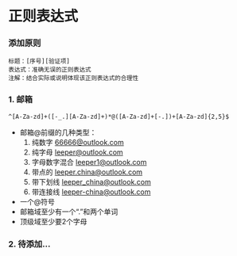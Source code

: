 # 正则表达式
### 添加原则
```
标题：[序号][验证项]
表达式：准确无误的正则表达式
注解：结合实际或说明体现该正则表达式的合理性
```

### 1. 邮箱
```
^[A-Za-zd]+([-_.][A-Za-zd]+)*@([A-Za-zd]+[-.])+[A-Za-zd]{2,5}$
```
- 邮箱@前缀的几种类型：
  1. 纯数字 66666@outlook.com
  2. 纯字母 leeper@outlook.com
  3. 字母数字混合 leeper1@outlook.com
  4. 带点的 leeper.china@outlook.com
  5. 带下划线 leeper_china@outlook.com
  6. 带连接线 leeper-china@outlook.com
- 一个@符号
- 邮箱域至少有一个“.”和两个单词
- 顶级域至少要2个字母

### 2. 待添加...